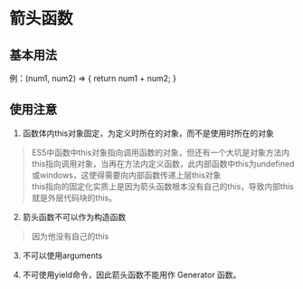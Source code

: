 # 箭头函数
## 基本用法
例：(num1, num2) => { return num1 + num2; }

## 使用注意
1. 函数体内this对象固定，为定义时所在的对象，而不是使用时所在的对象     
> ES5中函数中this对象指向调用函数的对象，但还有一个大坑是对象方法内this指向调用对象，当再在方法内定义函数，此内部函数中this为undefined或windows，这使得需要向内部函数传递上层this对象       
> this指向的固定化实质上是因为箭头函数根本没有自己的this，导致内部this就是外层代码块的this。

2. 箭头函数不可以作为构造函数      
> 因为他没有自己的this

3. 不可以使用arguments

4. 不可使用yield命令，因此箭头函数不能用作 Generator 函数。
